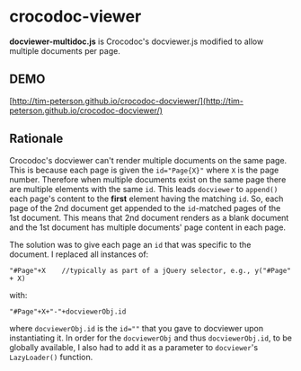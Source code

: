 crocodoc-viewer
===============

**docviewer-multidoc.js** is Crocodoc's docviewer.js modified to allow multiple documents per page.


DEMO
----------------
[http://tim-peterson.github.io/crocodoc-docviewer/](http://tim-peterson.github.io/crocodoc-docviewer/)


Rationale
----------------
Crocodoc's docviewer can't render multiple documents on the same page. This is because each page is given the ```id="Page{X}"``` where ```X``` is the page number. Therefore when multiple documents exist on the same page there are multiple elements with the same ```id```. This leads ```docviewer``` to ```append()``` each page's content to the **first** element having the matching ```id```. So, each page of the 2nd document get appended to the ```id```-matched pages of the 1st document. This means that 2nd document renders as a blank document and the 1st document has multiple documents' page content in each page.

The solution was to give each page an ```id``` that was specific to the document. I replaced all instances of:

	"#Page"+X    //typically as part of a jQuery selector, e.g., y("#Page" + X)

 with: 

	"#Page"+X+"-"+docviewerObj.id

where ```docviewerObj.id``` is the ```id=""``` that you gave to docviewer upon instantiating it. In order for the ```docviewerObj``` and thus ```docviewerObj.id```, to be globally available, I also had to add it as a parameter to ```docviewer```'s ```LazyLoader()``` function.


     


